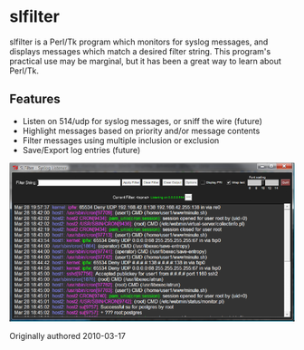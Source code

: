 # slfilter

slfilter is a Perl/Tk program which monitors for syslog messages, and displays messages which match a desired filter string. This program's practical use may be marginal, but it has been a great way to learn about Perl/Tk.

## Features

* Listen on 514/udp for syslog messages, or sniff the wire (future)
* Highlight messages based on priority and/or message contents
* Filter messages using multiple inclusion or exclusion
* Save/Export log entries (future) 

![slfilter screen shot](slfilter_1008.png)


Originally authored 2010-03-17

